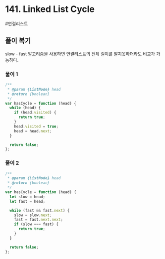 # 141. Linked List Cycle

#연결리스트

## 풀이 복기

slow - fast 알고리즘을 사용하면 연결리스트의 전체 길이를 알지못하더라도 비교가 가능하다.

### 풀이 1

```js
/**
 * @param {ListNode} head
 * @return {boolean}
 */
var hasCycle = function (head) {
  while (head) {
    if (head.visited) {
      return true;
    }
    head.visited = true;
    head = head.next;
  }

  return false;
};
```

### 풀이 2

```js
/**
 * @param {ListNode} head
 * @return {boolean}
 */
var hasCycle = function (head) {
  let slow = head;
  let fast = head;

  while (fast && fast.next) {
    slow = slow.next;
    fast = fast.next.next;
    if (slow === fast) {
      return true;
    }
  }

  return false;
};
```

